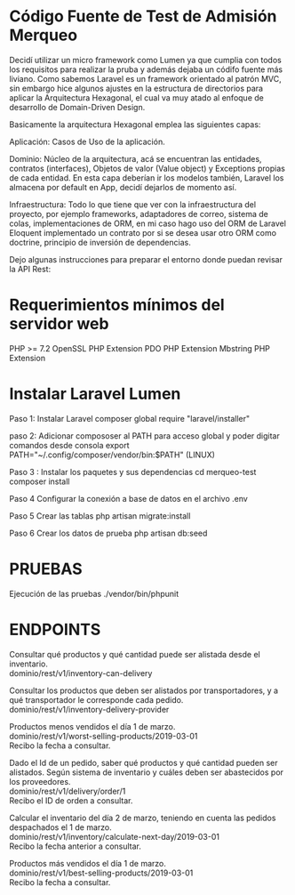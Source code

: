 # Código Fuente de Test de Admisión Merqueo

Decidí utilizar un micro framework como Lumen ya que cumplia con todos los requisitos para realizar la pruba y además dejaba un códifo fuente más liviano.
Como sabemos Laravel es un framework orientado al patrón MVC, sin embargo hice algunos ajustes en la estructura de directorios para aplicar la Arquitectura Hexagonal, el cual va muy atado al enfoque de desarrollo de Domain-Driven Design.

Basicamente la arquitectura Hexagonal emplea las siguientes capas:

Aplicación: Casos de Uso de la aplicación.

Dominio: Núcleo de la arquitectura, acá se encuentran las entidades, contratos (interfaces), Objetos de valor (Value object) y Exceptions propias de cada entidad. En esta capa deberían ir los modelos también, Laravel los almacena por default en App, decidí dejarlos de momento así.

Infraestructura: Todo lo que tiene que ver con la infraestructura del proyecto, por ejemplo frameworks, adaptadores de correo, sistema de colas, implementaciones de ORM, en mi caso hago uso del ORM de Laravel Eloquent implementado un contrato por si se desea usar otro ORM como doctrine, principio de inversión de dependencias.

Dejo algunas instrucciones para preparar el entorno donde puedan revisar la API Rest:

# Requerimientos mínimos del servidor web

PHP >= 7.2
OpenSSL PHP Extension
PDO PHP Extension
Mbstring PHP Extension

# Instalar Laravel Lumen

Paso 1: Instalar Laravel
composer global require "laravel/installer"

paso 2: Adicionar compososer al PATH para acceso global y poder digitar comandos desde consola
export PATH="~/.config/composer/vendor/bin:$PATH" (LINUX)

Paso 3 : Instalar los paquetes y sus dependencias
cd merqueo-test
composer install

Paso 4
Configurar la conexión a base de datos en el archivo .env

Paso 5 Crear las tablas
php artisan migrate:install

Paso 6 Crear los datos de prueba
php artisan db:seed

# PRUEBAS

Ejecución de las pruebas
./vendor/bin/phpunit

# ENDPOINTS

Consultar qué productos y qué cantidad puede ser alistada desde el inventario.<br />
dominio/rest/v1/inventory-can-delivery

Consultar los productos que deben ser alistados por transportadores, y a qué transportador le corresponde cada pedido.<br />
dominio/rest/v1/inventory-delivery-provider

Productos menos vendidos el día 1 de marzo.<br />
dominio/rest/v1/worst-selling-products/2019-03-01<br />
Recibo la fecha a consultar.

Dado el Id de un pedido, saber qué productos y qué cantidad pueden ser alistados. Según sistema de inventario y cuáles deben ser abastecidos por los proveedores.<br />
dominio/rest/v1/delivery/order/1<br />
Recibo el ID de orden a consultar.

Calcular el inventario del día 2 de marzo, teniendo en cuenta las pedidos despachados el 1 de marzo.<br />
dominio/rest/v1/inventory/calculate-next-day/2019-03-01<br />
Recibo la fecha anterior a consultar.

Productos más vendidos el día 1 de marzo.<br />
dominio/rest/v1/best-selling-products/2019-03-01<br />
Recibo la fecha a consultar.

